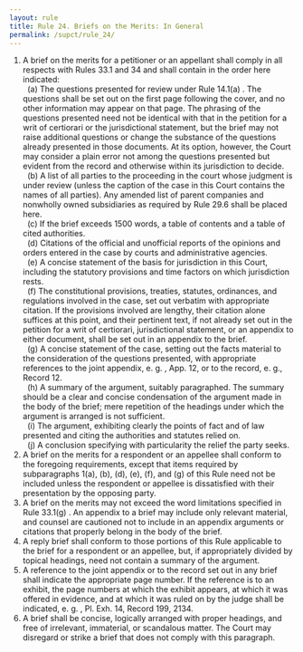 ```yaml
---
layout: rule
title: Rule 24. Briefs on the Merits: In General
permalink: /supct/rule_24/
---
```


1. A brief on the merits for a petitioner or an appellant shall comply in all respects with Rules 33.1 and 34 and shall contain in the order here indicated:<br>
&nbsp;&nbsp;(a) The questions presented for review under Rule 14.1(a) . The questions shall be set out on the first page following the cover, and no other information may appear on that page. The phrasing of the questions presented need not be identical with that in the petition for a writ of certiorari or the jurisdictional statement, but the brief may not raise additional questions or change the substance of the questions already presented in those documents. At its option, however, the Court may consider a plain error not among the questions presented but evident from the record and otherwise within its jurisdiction to decide.<br>
&nbsp;&nbsp;(b) A list of all parties to the proceeding in the court whose judgment is under review (unless the caption of the case in this Court contains the names of all parties). Any amended list of parent companies and nonwholly owned subsidiaries as required by Rule 29.6 shall be placed here.<br>
&nbsp;&nbsp;(c) If the brief exceeds 1500 words, a table of contents and a table of cited authorities.<br>
&nbsp;&nbsp;(d) Citations of the official and unofficial reports of the opinions and orders entered in the case by courts and administrative agencies.<br>
&nbsp;&nbsp;(e) A concise statement of the basis for jurisdiction in this Court, including the statutory provisions and time factors on which jurisdiction rests.<br>
&nbsp;&nbsp;(f) The constitutional provisions, treaties, statutes, ordinances, and regulations involved in the case, set out verbatim with appropriate citation. If the provisions involved are lengthy, their citation alone suffices at this point, and their pertinent text, if not already set out in the petition for a writ of certiorari, jurisdictional statement, or an appendix to either document, shall be set out in an appendix to the brief.<br>
&nbsp;&nbsp;(g) A concise statement of the case, setting out the facts material to the consideration of the questions presented, with appropriate references to the joint appendix, e. g. , App. 12, or to the record, e. g., Record 12.<br>
&nbsp;&nbsp;(h) A summary of the argument, suitably paragraphed. The summary should be a clear and concise condensation of the argument made in the body of the brief; mere repetition of the headings under which the argument is arranged is not sufficient.<br>
&nbsp;&nbsp;(i) The argument, exhibiting clearly the points of fact and of law presented and citing the authorities and statutes relied on.<br>
&nbsp;&nbsp;(j) A conclusion specifying with particularity the relief the party seeks.<br>
2. A brief on the merits for a respondent or an appellee shall conform to the foregoing requirements, except that items required by subparagraphs 1(a), (b), (d), (e), (f), and (g) of this Rule need not be included unless the respondent or appellee is dissatisfied with their presentation by the opposing party.<br>
3. A brief on the merits may not exceed the word limitations specified in Rule 33.1(g) . An appendix to a brief may include only relevant material, and counsel are cautioned not to include in an appendix arguments or citations that properly belong in the body of the brief.<br>
4. A reply brief shall conform to those portions of this Rule applicable to the brief for a respondent or an appellee, but, if appropriately divided by topical headings, need not contain a summary of the argument.<br>
5. A reference to the joint appendix or to the record set out in any brief shall indicate the appropriate page number. If the reference is to an exhibit, the page numbers at which the exhibit appears, at which it was offered in evidence, and at which it was ruled on by the judge shall be indicated, e. g. , Pl. Exh. 14, Record 199, 2134.<br>
6. A brief shall be concise, logically arranged with proper headings, and free of irrelevant, immaterial, or scandalous matter. The Court may disregard or strike a brief that does not comply with this paragraph.<br>